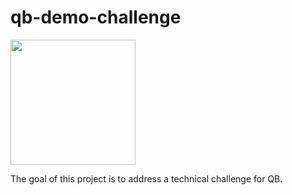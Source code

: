 # qb-demo-challenge

<img src="https://images.ctfassets.net/y6oq7udscnj8/4yIMlBb6GEfK4N3IEByhjv/fe07f08769ec3b2cfeef39e0b30c83ea/Quickbase.png?w=592&h=368&q=50&fm=webp" width="200" height="200"/>

The goal of this project is to address a technical challenge for QB.

